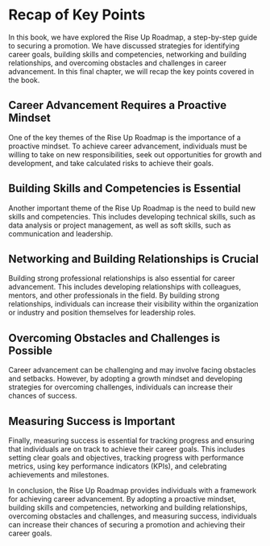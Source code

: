# Recap of Key Points

In this book, we have explored the Rise Up Roadmap, a step-by-step guide to securing a promotion. We have discussed strategies for identifying career goals, building skills and competencies, networking and building relationships, and overcoming obstacles and challenges in career advancement. In this final chapter, we will recap the key points covered in the book.

Career Advancement Requires a Proactive Mindset
-----------------------------------------------

One of the key themes of the Rise Up Roadmap is the importance of a proactive mindset. To achieve career advancement, individuals must be willing to take on new responsibilities, seek out opportunities for growth and development, and take calculated risks to achieve their goals.

Building Skills and Competencies is Essential
---------------------------------------------

Another important theme of the Rise Up Roadmap is the need to build new skills and competencies. This includes developing technical skills, such as data analysis or project management, as well as soft skills, such as communication and leadership.

Networking and Building Relationships is Crucial
------------------------------------------------

Building strong professional relationships is also essential for career advancement. This includes developing relationships with colleagues, mentors, and other professionals in the field. By building strong relationships, individuals can increase their visibility within the organization or industry and position themselves for leadership roles.

Overcoming Obstacles and Challenges is Possible
-----------------------------------------------

Career advancement can be challenging and may involve facing obstacles and setbacks. However, by adopting a growth mindset and developing strategies for overcoming challenges, individuals can increase their chances of success.

Measuring Success is Important
------------------------------

Finally, measuring success is essential for tracking progress and ensuring that individuals are on track to achieve their career goals. This includes setting clear goals and objectives, tracking progress with performance metrics, using key performance indicators (KPIs), and celebrating achievements and milestones.

In conclusion, the Rise Up Roadmap provides individuals with a framework for achieving career advancement. By adopting a proactive mindset, building skills and competencies, networking and building relationships, overcoming obstacles and challenges, and measuring success, individuals can increase their chances of securing a promotion and achieving their career goals.

